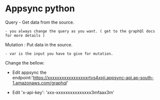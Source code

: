   # Appsync python
  
  Query - Get data from the source.
  
    - you always change the query as you want. ( get to the graphQl docs for more details ) 
  
  Mutation : Put data in the source.
  
    - var is the input you have to give for mutation.
  
  Change the bellow:
  
  - Edit appsync the endpoint:'https://xxxxxxxxxxxxxxxxxrtvs4xpji.appsync-api.ap-south-1.amazonaws.com/graphql'

  - Edit 'x-api-key': 'xxx-xxxxxxxxxxxxxxx3mfaax3m'
